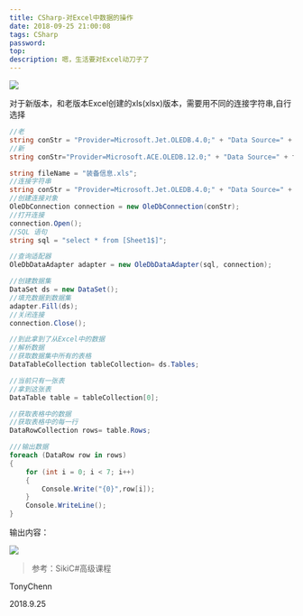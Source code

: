 ```yaml
---
title: CSharp-对Excel中数据的操作
date: 2018-09-25 21:00:08
tags: CSharp
password:
top:
description: 嗯，生活要对Excel动刀子了
---
```

![](https://ws1.sinaimg.cn/mw690/006PThdlgy1fvm2v2jcgyj30m80cigll.jpg)
<!--more-->


对于新版本，和老版本Excel创建的xls(xlsx)版本，需要用不同的连接字符串,自行选择
```csharp
//老
string conStr = "Provider=Microsoft.Jet.OLEDB.4.0;" + "Data Source=" + fileName + ";" + ";Extended Properties=\"Excel 8.0;HDR=YES;IMEX=1\"";
//新
string conStr="Provider=Microsoft.ACE.OLEDB.12.0;" + "Data Source=" + fileName + ";" + ";Extended Properties=\"Excel 12.0;HDR=YES;IMEX=1\"";

```


```csharp
string fileName = "装备信息.xls";
//连接字符串
string conStr = "Provider=Microsoft.Jet.OLEDB.4.0;" + "Data Source=" + fileName + ";" + ";Extended Properties=\"Excel 8.0;HDR=YES;IMEX=1\"";
//创建连接对象
OleDbConnection connection = new OleDbConnection(conStr);
//打开连接
connection.Open();
//SQL 语句
string sql = "select * from [Sheet1$]";

//查询适配器
OleDbDataAdapter adapter = new OleDbDataAdapter(sql, connection);

//创建数据集
DataSet ds = new DataSet();
//填充数据到数据集
adapter.Fill(ds);
//关闭连接
connection.Close();

//到此拿到了从Excel中的数据
//解析数据
//获取数据集中所有的表格
DataTableCollection tableCollection= ds.Tables;

//当前只有一张表
//拿到这张表
DataTable table = tableCollection[0];

//获取表格中的数据
//获取表格中的每一行
DataRowCollection rows= table.Rows;

///输出数据
foreach (DataRow row in rows)
{
    for (int i = 0; i < 7; i++)
    {
        Console.Write("{0}",row[i]);
    }
    Console.WriteLine();
}
```
输出内容：

![](https://ws1.sinaimg.cn/mw690/006PThdlly1fvm2hvzyyyj30az06pdfu.jpg)


> 参考：SikiC#高级课程

TonyChenn

2018.9.25